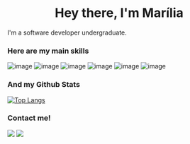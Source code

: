 <h1 align="center">Hey there, I'm Marília</h1>


I'm a software developer undergraduate.
<br/>

<h3> Here are my main skills</h3>

![image](https://img.shields.io/badge/Python-1d1626?style=for-the-badge&logo=Python&logoColor=60c3fc)
![image](https://img.shields.io/badge/mysql-1d1626?style=for-the-badge&logo=mysql&logoColor=60c3fc)
![image](https://img.shields.io/badge/javascript-1d1626?style=for-the-badge&logo=javascript&logoColor=60c3fc)
![image](https://img.shields.io/badge/html-1d1626?style=for-the-badge&logo=html5&logoColor=60c3fc)
![image](https://img.shields.io/badge/css-1d1626?style=for-the-badge&logo=css3&logoColor=60c3fc)
![image](https://img.shields.io/badge/java-1d1626?style=for-the-badge&logo=java&logoColor=60c3fc)




<h3> And my Github Stats</h3>

[![Top Langs](https://github-readme-stats.vercel.app/api/top-langs/?username=LIL2A&exclude_repo=programming_introduction,algorithms_data_structures_exercises&hide=c%2B%2B&langs_count=8&theme=radical)](https://github.com/anuraghazra/github-readme-stats)

 

<h3> Contact me!</h3>

[<img src="https://img.shields.io/badge/LinkedIn-0077B5?style=for-the-badge&logo=linkedin&logoColor=white" />](https://www.linkedin.com/in/mar%C3%ADlia-branco-582975193/)
[<img src="https://img.shields.io/badge/mail-D14836?style=for-the-badge&logo=gmail&logoColor=white" />](mailto:dinmarilia@outlook.com)
